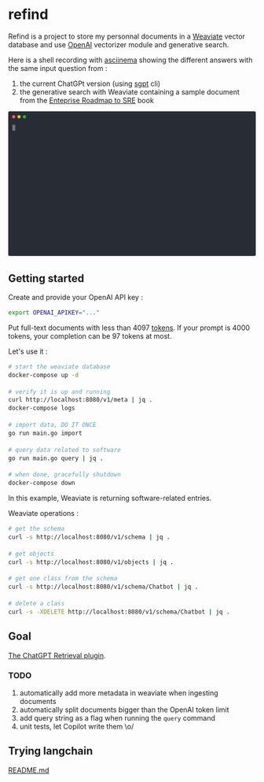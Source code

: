 # refind

Refind is a project to store my personnal documents in a [Weaviate] vector
 database and use [OpenAI] vectorizer module and generative search.

Here is a shell recording with [asciinema](https://asciinema.org/) showing the
different answers with the same input question from :

1. the current ChatGPt version (using
[sgpt](https://github.com/TheR1D/shell_gpt) cli)
1. the generative search with Weaviate containing a sample document from the
[Enteprise Roadmap to SRE](https://sre.google/resources/practices-and-processes/enterprise-roadmap-to-sre/)
book

![shell](demo.svg)

## Getting started

Create and provide your OpenAI API key :

```bash
export OPENAI_APIKEY="..."
```

Put full-text documents with less than 4097 [tokens](https://help.openai.com/en/articles/4936856-what-are-tokens-and-how-to-count-them).
If your prompt is 4000 tokens, your completion can be 97 tokens at most.

Let's use it :

```bash
# start the weaviate database
docker-compose up -d

# verify it is up and running
curl http://localhost:8080/v1/meta | jq .
docker-compose logs

# import data, DO IT ONCE
go run main.go import

# query data related to software
go run main.go query | jq .

# when done, gracefully shutdown
docker-compose down
```

In this example, Weaviate is returning software-related entries.

Weaviate operations :

```bash
# get the schema
curl -s http://localhost:8080/v1/schema | jq .

# get objects
curl -s http://localhost:8080/v1/objects | jq .

# get one class from the schema
curl -s http://localhost:8080/v1/schema/Chatbot | jq .

# delete a class
curl -s -XDELETE http://localhost:8080/v1/schema/Chatbot | jq .
```

## Goal

[The ChatGPT Retrieval plugin](https://weaviate.io/blog/weaviate-retrieval-plugin).

[Weaviate]: https://weaviate.io
[OpenAI]: https://openai.com/

### TODO

1. automatically add more metadata in weaviate when ingesting documents
1. automatically split documents bigger than the OpenAI token limit
1. add query string as a flag when running the `query` command
1. unit tests, let Copilot write them \o/

## Trying langchain

[README.md](langchain/README.md)
